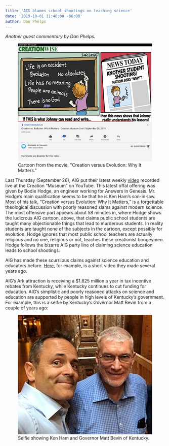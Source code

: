 ```yaml
---
title: 'AIG blames school shootings on teaching science'
date: '2019-10-01 11:40:00 -06:00'
author: Dan Phelps
---
```


<i>Another guest commentary by Dan Phelps.</i>

<figure>
<img src="/uploads/2019/Evolution_Causes_Shootings_600.jpg" alt="Poster"/>
<figcaption>Cartoon from the movie, "Creation versus Evolution: Why It Matters."
</figcaption>
</figure>

Last Thursday (September 26), AIG put their latest weekly <a href="https://youtu.be/kfS1s07FRCw">video</a> recorded live at the Creation “Museum” on YouTube. This latest offal offering was given by Bodie Hodge, an engineer working for Answers in Genesis. Mr. Hodge’s main qualification seems to be that he is Ken Ham’s son-in-law. Most of his talk, “Creation versus Evolution: Why It Matters,” is a forgettable theological discussion with poorly reasoned slams against modern science. The most offensive part appears about 58 minutes in, where Hodge shows the ludicrous AIG cartoon, above, that claims public school students are taught many objectionable things that lead to murderous students. In reality students are taught none of the subjects in the cartoon, except possibly for evolution. Hodge ignores that most public school teachers are actually religious and no one, religious or not, teaches these creationist boogeymen. Hodge follows the bizarre AIG party line of claiming science education leads to school shootings. 

<!--more-->

AIG has made these scurrilous claims against science education and educators before. <a href="https://youtu.be/miULdI-qocg">Here</a>, for example, is a short video they made several years ago.

AIG’s Ark attraction is receiving a $1.825 million a year in tax incentive rebates from Kentucky, while Kentucky continues to cut funding for education. AIG’s simplistic and poorly reasoned attacks on science and education are supported by people in high levels of Kentucky’s government. For example, this is a selfie by Kentucky’s Governor Matt Bevin from a couple of years ago:

<figure>
<img src="/uploads/2019/Ham_Selfie_600.jpg" alt="Ham and governor"/>
<figcaption>Selfie showing Ken Ham and Governor Matt Bevin of Kentucky.
</figcaption>
</figure>
